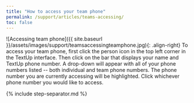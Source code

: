 ```yaml
---
title: "How to access your team phone"
permalink: /support/articles/teams-accessing/
toc: false
---
```


![Accessing team phone]({{ site.baseurl }}/assets/images/support/teamsaccessingteamphone.jpg){: .align-right} To access your team phone, first click the person icon in the top left corner in the TextUp interface. Then click on the bar that displays your name and TextUp phone number. A drop-down will appear with all of your phone numbers listed -- both individual and team phone numbers. The phone number you are currently accessing will be highlighted. Click whichever phone number you would like to access.

{% include step-separator.md %}

